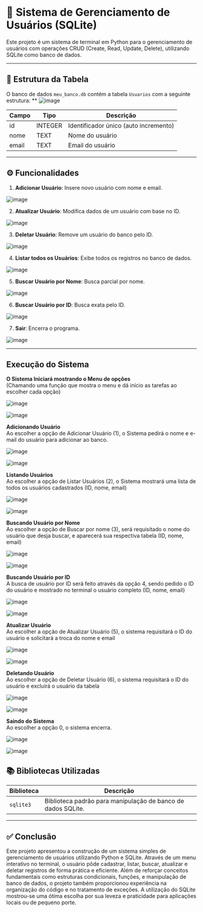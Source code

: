 
# 📄 Sistema de Gerenciamento de Usuários (SQLite)

Este projeto é um sistema de terminal em Python para o gerenciamento de usuários com operações CRUD (Create, Read, Update, Delete), utilizando SQLite como banco de dados.

---

## 📌 Estrutura da Tabela

O banco de dados `meu_banco.db` contém a tabela `Usuarios` com a seguinte estrutura: \**
![image](https://github.com/user-attachments/assets/4d9adb30-faa5-4a77-b33e-8a00053a2dbc)


| Campo | Tipo     | Descrição                             |
|-------|----------|----------------------------------------|
| id    | INTEGER  | Identificador único (auto incremento) |
| nome  | TEXT     | Nome do usuário                        |
| email | TEXT     | Email do usuário                       |

---

## ⚙️ Funcionalidades

1. **Adicionar Usuário**: Insere novo usuário com nome e email.  

![image](https://github.com/user-attachments/assets/5216db70-6844-448a-a8af-078083b77953)

2. **Atualizar Usuário**: Modifica dados de um usuário com base no ID.  

![image](https://github.com/user-attachments/assets/ef1625e7-56dd-4fa4-b2bb-bf5f746ad65d)

3. **Deletar Usuário**: Remove um usuário do banco pelo ID.  

![image](https://github.com/user-attachments/assets/cbb3b578-0454-4bee-bd1b-14c87c06c25c)

4. **Listar todos os Usuários**: Exibe todos os registros no banco de dados.  

![image](https://github.com/user-attachments/assets/7bd7f712-7895-4e4b-9e63-d262461f40c2)

5. **Buscar Usuário por Nome**: Busca parcial por nome.  

![image](https://github.com/user-attachments/assets/a140faff-396e-4f64-880c-0e54fec1f00c)

6. **Buscar Usuário por ID**: Busca exata pelo ID.  

![image](https://github.com/user-attachments/assets/efc55b6e-a47f-4e8e-b1e2-60e01d549c4a)

7. **Sair**: Encerra o programa.  

![image](https://github.com/user-attachments/assets/87c83308-d7d4-41dd-942c-2f7662c751ce)

---

## Execução do Sistema
**O Sistema Iniciará mostrando o Menu de opções**  
(Chamando uma função que mostra o menu e dá início as tarefas ao escolher cada opção)

![image](https://github.com/user-attachments/assets/1ce02688-3d7e-45e7-8465-3b59d94479e3)

![image](https://github.com/user-attachments/assets/8298cf47-67cd-43c9-9c63-9cf51a0bcc6e)

**Adicionando Usuário**  
Ao escolher a opção de Adicionar Usuário (1), o Sistema pedirá o nome e e-mail do usuário para adicionar ao banco.

![image](https://github.com/user-attachments/assets/7335045b-484e-47b7-a83e-ae5f95e5370c)

![image](https://github.com/user-attachments/assets/f82cab65-b90a-4224-b04b-0fb9a2fb4592)

**Listando Usuários**  
Ao escolher a opção de Listar Usuários (2), o Sistema mostrará uma lista de todos os usuários cadastrados (ID, nome, email)

![image](https://github.com/user-attachments/assets/b26e84a1-c6c1-4b86-9670-9209e4679839)

![image](https://github.com/user-attachments/assets/0e204cde-a2e5-4fdb-b578-990b10ebbc5a)

**Buscando Usuário por Nome**  
Ao escolher a opção de Buscar por nome (3), será requisitado o nome do usuário que desja buscar, e aparecerá sua respectiva tabela (ID, nome, email)

![image](https://github.com/user-attachments/assets/bd87d538-14cd-4a8d-a26b-4a912ecddf5c)

![image](https://github.com/user-attachments/assets/5bbf96d1-37d3-4f23-871a-7dd3fbadc08a)

**Buscando Usuário por ID**  
A busca de usuário por ID será feito através da opção 4, sendo pedido o ID do usuário e mostrado no terminal o usuário completo (ID, nome, email)

![image](https://github.com/user-attachments/assets/6f1a94ad-acc0-4760-a4ca-12d009569272)

![image](https://github.com/user-attachments/assets/a1b484a3-8bf1-41f1-8760-e1ff10fc04a5)

**Atualizar Usuário**  
Ao escolher a opção de Atualizar Usuário (5), o sistema requisitará o ID do usuário e solicitará a troca do nome e email

![image](https://github.com/user-attachments/assets/94424a26-4dcc-4ab6-92ef-cf976b575ecc)

![image](https://github.com/user-attachments/assets/d4271be9-92a3-447a-8d42-50da3a78d117)

**Deletando Usuário**  
Ao escolher a opção de Deletar Usuário (6), o sistema requisitará o ID do usuário e excluirá o usuário da tabela

![image](https://github.com/user-attachments/assets/0ddd0873-c35c-44db-ba15-4f01d8cc3d24)

![image](https://github.com/user-attachments/assets/570ee090-8a48-49e1-9bb6-f503d199f8db)

**Saindo do Sistema**  
Ao escolher a opção 0, o sistema encerra.

![image](https://github.com/user-attachments/assets/bcfd7982-cb21-473a-9cbf-15a1ab364bc2)

![image](https://github.com/user-attachments/assets/c67662bf-ad47-4078-a6ee-50a65b0a2e5d)

## 📚 Bibliotecas Utilizadas

| Biblioteca | Descrição |
|------------|-----------|
| `sqlite3`  | Biblioteca padrão para manipulação de banco de dados SQLite. |

---

## ✅ Conclusão

Este projeto apresentou a construção de um sistema simples de gerenciamento de usuários utilizando Python e SQLite. Através de um menu interativo no terminal, o usuário pôde cadastrar, listar, buscar, atualizar e deletar registros de forma prática e eficiente.
Além de reforçar conceitos fundamentais como estruturas condicionais, funções, e manipulação de banco de dados, o projeto também proporcionou experiência na organização do código e no tratamento de exceções. A utilização do SQLite mostrou-se uma ótima escolha por sua leveza e praticidade para aplicações locais ou de pequeno porte.
